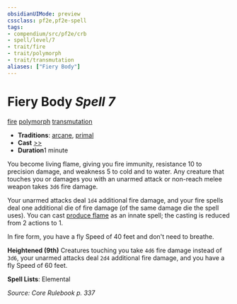 ```yaml
---
obsidianUIMode: preview
cssclass: pf2e,pf2e-spell
tags:
- compendium/src/pf2e/crb
- spell/level/7
- trait/fire
- trait/polymorph
- trait/transmutation
aliases: ["Fiery Body"]
---
```

# Fiery Body *Spell 7*   
[fire](../../rules/traits/fire.md)  [polymorph](../../rules/traits/polymorph.md)  [transmutation](../../rules/traits/transmutation.md)  

- **Traditions**: [arcane](../../rules/traits/arcane.md), [primal](../../rules/traits/primal.md)
- **Cast** [>>](../../rules/core-rulebook/chapter-9-playing-the-game.md#Actions "Two-Action") 
- **Duration**1 minute

You become living flame, giving you fire immunity, resistance 10 to precision damage, and weakness 5 to cold and to water. Any creature that touches you or damages you with an unarmed attack or non-reach melee weapon takes `3d6` fire damage.

Your unarmed attacks deal `1d4` additional fire damage, and your fire spells deal one additional die of fire damage (of the same damage die the spell uses). You can cast [produce flame](produce-flame.md) as an innate spell; the casting is reduced from 2 actions to 1.

In fire form, you have a fly Speed of 40 feet and don't need to breathe.

**Heightened (9th)** Creatures touching you take `4d6` fire damage instead of `3d6`, your unarmed attacks deal `2d4` additional fire damage, and you have a fly Speed of 60 feet.

**Spell Lists**: Elemental

*Source: Core Rulebook p. 337*